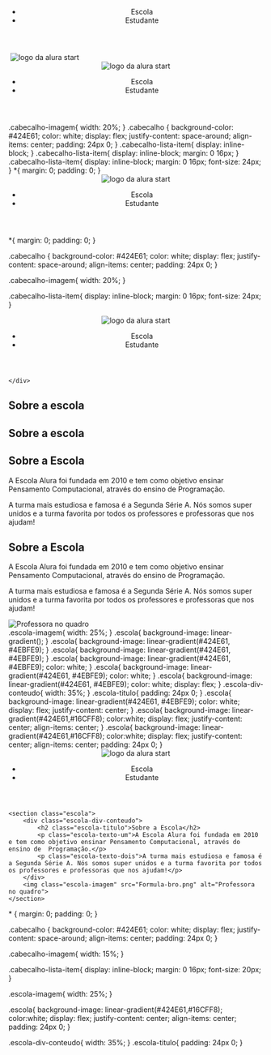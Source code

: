 <header>
    <img src="" alt="">
    <ul>
        <li>Escola</li>
        <li>Estudante</li>
    </ul>
</header>
<img src="alurastart logo.png" alt="">
<img src="alurastart logo.png" alt="logo da alura start">
    <header class="cabecalho">
        <img class="cabecalho-imagem" src="alurastart logo.png" alt="logo da alura start">
        <ul class="cabecalho-lista">
            <li class="cabecalho-lista-item">Escola</li>
            <li class="cabecalho-lista-item">Estudante</li>
        </ul>
    </header>
.cabecalho-imagem{
    width: 20%;
}
.cabecalho {
    background-color: #424E61;
    color: white;
    display: flex;
    justify-content: space-around;
    align-items: center;
    padding: 24px 0;
}
.cabecalho-lista-item{
    display: inline-block;
}
.cabecalho-lista-item{
    display: inline-block;
    margin: 0 16px;
}
.cabecalho-lista-item{
    display: inline-block;
    margin: 0 16px;
    font-size: 24px;
}
*{
    margin: 0;
    padding: 0;
}
<html lang="en">
<head>
    <meta charset="UTF-8">
    <meta http-equiv="X-UA-Compatible" content="IE=edge">
    <meta name="viewport" content="width=device-width, initial-scale=1.0">
    <title>Document</title>
    <link rel="stylesheet" href="style.css">
</head>
<body>
    <header class="cabecalho">
        <img class="cabecalho-imagem" src="alurastart logo.png" alt="logo da alura start">
        <ul class="cabecalho-lista">
            <li class="cabecalho-lista-item">Escola</li>
            <li class="cabecalho-lista-item">Estudante</li>
        </ul>
    </header>
</body>
</html>
*{
    margin: 0;
    padding: 0;
}

.cabecalho {
    background-color: #424E61;
    color: white;
    display: flex;
    justify-content: space-around;
    align-items: center;
    padding: 24px 0;
}

.cabecalho-imagem{
    width: 20%;
}

.cabecalho-lista-item{
    display: inline-block;
    margin: 0 16px;
    font-size: 24px;
}
<header class="cabecalho">
    <img class="cabecalho-imagem" src="alurastart logo.png" alt="logo da alura start">
    <ul class="cabecalho-lista">
        <li class="cabecalho-lista-item">Escola</li>
        <li class="cabecalho-lista-item">Estudante</li>
    </ul>
</header>

<section class="escola">
    
</section>
<section class="escola">
    <div class="escola-div-conteudo">
    
    </div>
</section>
<section class="escola">
    <div class="escola-div-conteudo">
        <h2 class="escola-titulo">Sobre a escola</h2>
    </div>
</section>
<section class="escola">
    <div class="escola-div-conteudo">
        <h2 class="escola-titulo">Sobre a escola</h2>
    </div>
</section>
<section class="escola">
    <div class="escola-div-conteudo">
        <h2 class="escola-titulo">Sobre a Escola</h2>
        <p class="escola-texto-um">A Escola Alura foi fundada em 2010 e tem como objetivo ensinar Pensamento Computacional, através do ensino de  Programação.</p>
        <p class="escola-texto-dois">A turma mais estudiosa e famosa é a Segunda Série A. Nós somos super unidos e a turma favorita por todos os professores e professoras que nos ajudam!</p>
    </div>
</section>
<section class="escola">
    <div class="escola-div-conteudo">
        <h2 class="escola-titulo">Sobre a Escola</h2>
        <p class="escola-texto-um">A Escola Alura foi fundada em 2010 e tem como objetivo ensinar Pensamento Computacional, através do ensino de  Programação.</p>
        <p class="escola-texto-dois">A turma mais estudiosa e famosa é a Segunda Série A. Nós somos super unidos e a turma favorita por todos os professores e professoras que nos ajudam!</p>
    </div>
    <img class="escola-imagem" src="Formula-bro.png" alt="Professora no quadro">
</section>
.escola-imagem{
    width: 25%;
}
.escola{
    background-image: linear-gradient();
}
.escola{
    background-image: linear-gradient(#424E61, #4EBFE9);
}
.escola{
    background-image: linear-gradient(#424E61, #4EBFE9);
}
.escola{
    background-image: linear-gradient(#424E61, #4EBFE9);
    color: white;
}
.escola{
    background-image: linear-gradient(#424E61, #4EBFE9);
    color: white;
}
.escola{
    background-image: linear-gradient(#424E61, #4EBFE9);
    color: white;
    display: flex;
}
.escola-div-conteudo{
    width: 35%;
}
.escola-titulo{
    padding: 24px 0;
}
.escola{
    background-image: linear-gradient(#424E61, #4EBFE9);
    color: white;
    display: flex;
    justify-content: center;
}
.escola{
    background-image: linear-gradient(#424E61,#16CFF8);
    color:white;
    display: flex;
    justify-content: center;
    align-items: center;
}
.escola{
    background-image: linear-gradient(#424E61,#16CFF8);
    color:white;
    display: flex;
    justify-content: center;
    align-items: center;
    padding: 24px 0;
}
<html lang="en">
<head>
    <meta charset="UTF-8">
    <meta http-equiv="X-UA-Compatible" content="IE=edge">
    <meta name="viewport" content="width=device-width, initial-scale=1.0">
    <title>Document</title>
    <link rel="stylesheet" href="style.css">
</head>
<body>
    <header class="cabecalho">
        <img class="cabecalho-imagem" src="alurastart logo.png" alt="logo da alura start">
        <ul class="cabecalho-lista">
            <li class="cabecalho-lista-item">Escola</li>
            <li class="cabecalho-lista-item">Estudante</li>
        </ul>
    </header>


    <section class="escola">
        <div class="escola-div-conteudo">
            <h2 class="escola-titulo">Sobre a Escola</h2>
            <p class="escola-texto-um">A Escola Alura foi fundada em 2010 e tem como objetivo ensinar Pensamento Computacional, através do ensino de  Programação.</p>
            <p class="escola-texto-dois">A turma mais estudiosa e famosa é a Segunda Série A. Nós somos super unidos e a turma favorita por todos os professores e professoras que nos ajudam!</p>
        </div>
        <img class="escola-imagem" src="Formula-bro.png" alt="Professora no quadro">
    </section>
</body>

</html>
* {
    margin: 0;
    padding: 0;
}

.cabecalho {
    background-color: #424E61;
    color: white;
    display: flex;
    justify-content: space-around;
    align-items: center;
    padding: 24px 0;
}

.cabecalho-imagem{
    width: 15%;
}

.cabecalho-lista-item{
    display: inline-block;
    margin: 0 16px;
    font-size: 20px;
}

.escola-imagem{
    width: 25%;
}

.escola{
    background-image: linear-gradient(#424E61,#16CFF8);
    color:white;
    display: flex;
    justify-content: center;
    align-items: center;
    padding: 24px 0;
}

.escola-div-conteudo{
    width: 35%;
}
.escola-titulo{
    padding: 24px 0;
}
